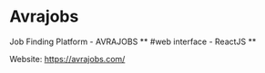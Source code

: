 # Avrajobs
Job Finding Platform - AVRAJOBS
**
#web interface - ReactJS
**

Website: https://avrajobs.com/
